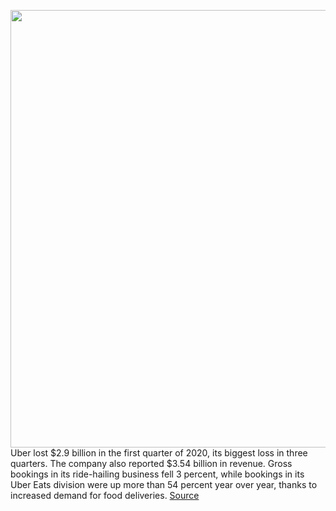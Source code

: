 <img src='https://cdn.vox-cdn.com/thumbor/4YTKleJ1aQ29h5Hm10CGu8zKbzE=/0x0:2040x1360/1200x800/filters:focal(857x517:1183x843)/cdn.vox-cdn.com/uploads/chorus_image/image/66766666/acastro_180927_1777_uber_0001.0.jpg' width='700px' /><br/>
Uber lost $2.9 billion in the first quarter of 2020, its biggest loss in three quarters. The company also reported $3.54 billion in revenue. Gross bookings in its ride-hailing business fell 3 percent, while bookings in its Uber Eats division were up more than 54 percent year over year, thanks to increased demand for food deliveries.
<a href='https://www.theverge.com/2020/5/7/21251111/uber-q1-earnings-rides-loss-eats-delivery-coronavirus'> Source <a/>